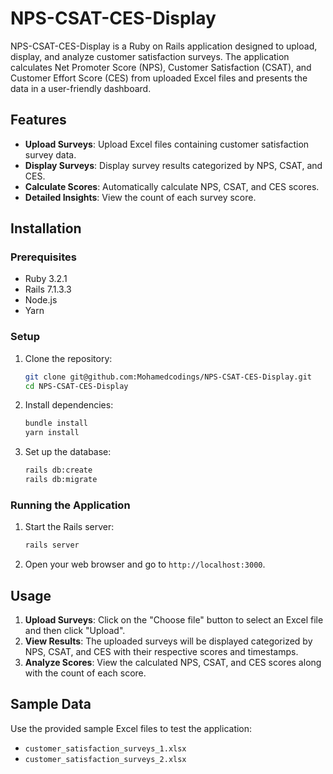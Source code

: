 # NPS-CSAT-CES-Display

NPS-CSAT-CES-Display is a Ruby on Rails application designed to upload, display, and analyze customer satisfaction surveys. The application calculates Net Promoter Score (NPS), Customer Satisfaction (CSAT), and Customer Effort Score (CES) from uploaded Excel files and presents the data in a user-friendly dashboard.

## Features

- **Upload Surveys**: Upload Excel files containing customer satisfaction survey data.
- **Display Surveys**: Display survey results categorized by NPS, CSAT, and CES.
- **Calculate Scores**: Automatically calculate NPS, CSAT, and CES scores.
- **Detailed Insights**: View the count of each survey score.

## Installation

### Prerequisites

- Ruby 3.2.1
- Rails 7.1.3.3
- Node.js
- Yarn

### Setup

1. Clone the repository:

    ```sh
    git clone git@github.com:Mohamedcodings/NPS-CSAT-CES-Display.git
    cd NPS-CSAT-CES-Display
    ```

2. Install dependencies:

    ```sh
    bundle install
    yarn install
    ```

3. Set up the database:

    ```sh
    rails db:create
    rails db:migrate
    ```

### Running the Application

1. Start the Rails server:

    ```sh
    rails server
    ```

2. Open your web browser and go to `http://localhost:3000`.

## Usage

1. **Upload Surveys**: Click on the "Choose file" button to select an Excel file and then click "Upload".
2. **View Results**: The uploaded surveys will be displayed categorized by NPS, CSAT, and CES with their respective scores and timestamps.
3. **Analyze Scores**: View the calculated NPS, CSAT, and CES scores along with the count of each score.

## Sample Data

Use the provided sample Excel files to test the application:

- `customer_satisfaction_surveys_1.xlsx`
- `customer_satisfaction_surveys_2.xlsx`
